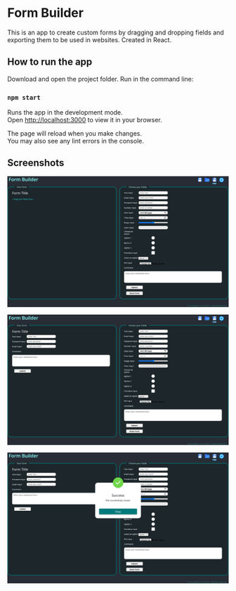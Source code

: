 Form Builder
============

This is an app to create custom forms by dragging and dropping fields and exporting them to be used in websites. Created in React.

## How to run the app

Download and open the project folder.
Run in the command line: 

### `npm start`

Runs the app in the development mode.\
Open [http://localhost:3000](http://localhost:3000) to view it in your browser.

The page will reload when you make changes.\
You may also see any lint errors in the console.

## Screenshots

![image](./src/screenshots/Screenshot-01-initial.png)

![image](./src/screenshots/Screenshot-02-building%20a%20form.png)

![image](./src/screenshots/Screenshot-03-saving%20file.png)